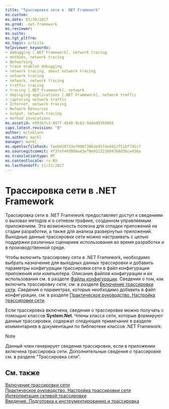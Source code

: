 ```yaml
---
title: "Трассировка сети в .NET Framework"
ms.custom: 
ms.date: 03/30/2017
ms.prod: .net-framework
ms.reviewer: 
ms.suite: 
ms.tgt_pltfrm: 
ms.topic: article
helpviewer_keywords:
- debugging [.NET Framework], network tracing
- methods, network tracing
- Networking
- trace enabled debugging
- network tracing, about network tracing
- network tracing
- network, network tracing
- traffic tracing
- tracing [.NET Framework], network
- deploying applications [.NET Framework], network traffic
- capturing network traffic
- Internet, network tracing
- Network Resources
- output, network tracing
- method invocations
ms.assetid: e993b7c3-087f-45d8-9c02-9dded936d804
caps.latest.revision: "9"
author: mcleblanc
ms.author: markl
manager: markl
ms.openlocfilehash: faeb028733ef008f3862e95fde0412f51bf7d1c7
ms.sourcegitcommit: 4f3fef493080a43e70e951223894768d36ce430a
ms.translationtype: MT
ms.contentlocale: ru-RU
ms.lasthandoff: 11/21/2017
---
```

# <a name="network-tracing-in-the-net-framework"></a>Трассировка сети в .NET Framework
Трассировка сети в .NET Framework предоставляет доступ к сведениям о вызовах методов и о сетевом трафике, созданном управляемым приложением. Эта возможность полезна для отладки приложений на стадии разработки, а также для анализа развернутых приложений. Выходные данные трассировки сети можно настраивать с целью поддержки различных сценариев использования во время разработки и в производственной среде.  
  
 Чтобы включить трассировку сети в .NET Framework, необходимо выбрать назначение для выходных данных трассировки и добавить параметры конфигурации трассировки сети в файл конфигурации приложения или компьютера. Описание файлов конфигурации и их использования см. в разделе [Файлы конфигурации](../../../docs/framework/configure-apps/index.md). Сведения о том, как включить трассировку сети, см. в разделе [Включение трассировки сети](../../../docs/framework/network-programming/enabling-network-tracing.md). Сведения о параметрах, которые необходимо добавить в файл конфигурации, см. в разделе [Практическое руководство. Настройка трассировки сети](../../../docs/framework/network-programming/how-to-configure-network-tracing.md).  
  
 Если трассировка включена, сведения о трассировке можно получать с помощью классов **System.Net**. Члены класса сети, которые формируют данные трассировки, содержат следующее примечание в разделе комментариев в документации по библиотеке классов .NET Framework:  
  
> [!NOTE]
>  Данный член генерирует сведения трассировки, если в приложении включена трассировка сети. Дополнительные сведения о трассировке см. в разделе "Трассировка сети".  
  
## <a name="see-also"></a>См. также  
 [Включение трассировки сети](../../../docs/framework/network-programming/enabling-network-tracing.md)  
 [Практическое руководство. Настройка трассировки сети](../../../docs/framework/network-programming/how-to-configure-network-tracing.md)  
 [Интерпретация сетевой трассировки](../../../docs/framework/network-programming/interpreting-network-tracing.md)  
 [Введение. Подготовка к инструментированию и трассировка](http://msdn.microsoft.com/en-us/e924e57c-33cf-4b0e-9e7f-a45d13e38f2c)
